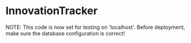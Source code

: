 # InnovationTracker

NOTE: This code is now set for testing on 'localhost'. Before deployment, make sure the database configuration is correct!